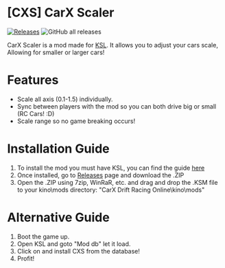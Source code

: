 # [CXS] CarX Scaler
[![Releases](https://img.shields.io/github/v/release/Sad-Csharp/CXS?include_prereleases&label=DOWNLOAD&style=for-the-badge)](https://github.com/Sad-Csharp/CXS/releases)
![GitHub all releases](https://img.shields.io/github/downloads/Sad-Csharp/CXS/total?label=TOTAL%20DOWNLOADS&style=for-the-badge)

CarX Scaler is a mod made for [KSL](https://github.com/trbflxr/ksl). It allows you to adjust your cars scale, Allowing for smaller or larger cars!

# Features
* Scale all axis (0.1-1.5) individually.
* Sync between players with the mod so you can both drive big or small (RC Cars! :D)
* Scale range so no game breaking occurs!

# Installation Guide
1) To install the mod you must have KSL, you can find the guide [here](https://github.com/trbflxr/ksl/blob/master/doc/guide/install.md)
2) Once installed, go to [Releases](https://github.com/Sad-Csharp/CXS/releases/tag/v1.1.0) page and download the .ZIP
3) Open the .ZIP using 7zip, WinRaR, etc. and drag and drop the .KSM file to your kino\mods directory: "CarX Drift Racing Online\kino\mods"

# Alternative Guide
1) Boot the game up.
2) Open KSL and goto "Mod db" let it load.
3) Click on and install CXS from the database!
4) Profit!
